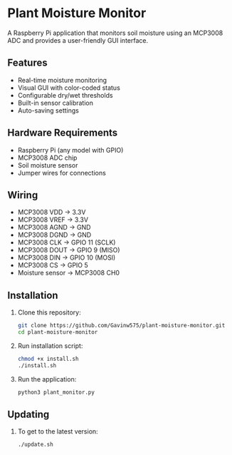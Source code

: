 # Plant Moisture Monitor

A Raspberry Pi application that monitors soil moisture using an MCP3008 ADC and provides a user-friendly GUI interface.

## Features
- Real-time moisture monitoring
- Visual GUI with color-coded status
- Configurable dry/wet thresholds
- Built-in sensor calibration
- Auto-saving settings

## Hardware Requirements
- Raspberry Pi (any model with GPIO)
- MCP3008 ADC chip
- Soil moisture sensor
- Jumper wires for connections

## Wiring
- MCP3008 VDD → 3.3V
- MCP3008 VREF → 3.3V
- MCP3008 AGND → GND
- MCP3008 DGND → GND
- MCP3008 CLK → GPIO 11 (SCLK)
- MCP3008 DOUT → GPIO 9 (MISO)
- MCP3008 DIN → GPIO 10 (MOSI)
- MCP3008 CS → GPIO 5
- Moisture sensor → MCP3008 CH0

## Installation
1. Clone this repository:
   ```bash
   git clone https://github.com/Gavinw575/plant-moisture-monitor.git
   cd plant-moisture-monitor

2. Run installation script:
   ```bash
   chmod +x install.sh
   ./install.sh

3. Run the application:
   ```bash
   python3 plant_monitor.py


## Updating
1. To get to the latest version:
   ```bash
   ./update.sh
   

